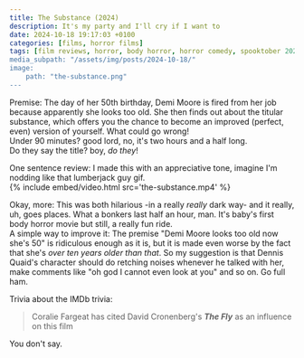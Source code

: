 ```yaml
---
title: The Substance (2024)
description: It's my party and I'll cry if I want to
date: 2024-10-18 19:17:03 +0100
categories: [films, horror films]
tags: [film reviews, horror, body horror, horror comedy, spooktober 2024, the writer's barely-disguised fetish, why would you even keep that thing at home, buttsploitation, they say the title]
media_subpath: "/assets/img/posts/2024-10-18/"
image:
    path: "the-substance.png"
---
```

<span class="reviewsection">Premise:</span> The day of her 50th birthday, Demi Moore is fired from her job because apparently she looks too old. She then finds out about the titular substance, which offers you the chance to become an improved (perfect, even) version of yourself. What could go wrong!<br/>
<span class="reviewsection">Under 90 minutes?</span> good lord, no, it's two hours and a half long.<br/>
<span class="reviewsection">Do they say the title?</span> boy, *do they*!

<span class="reviewsection">One sentence review:</span> I made this with an appreciative tone, imagine I'm nodding like that lumberjack guy gif.<br/>
{% include embed/video.html src='the-substance.mp4' %}

<span class="reviewsection">Okay, more:</span> This was both hilarious -in a really *really* dark way- and it really, uh, goes places. What a bonkers last half an hour, man. It's baby's first body horror movie but still, a really fun ride.<br/>
<span class="reviewsection">A simple way to improve it:</span> The premise "Demi Moore looks too old now she's 50" is ridiculous enough as it is, but it is made even worse by the fact that she's *over ten years older than that*. So my suggestion is that Dennis Quaid's character should do retching noises whenever he talked with her, make comments like "oh god I cannot even look at you" and so on. Go full ham.

<span class="reviewsection">Trivia about the IMDb trivia:</span>
> Coralie Fargeat has cited David Cronenberg's ***The Fly*** as an influence on this film

You don't say.